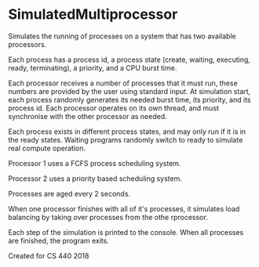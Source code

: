# SimulatedMultiprocessor

Simulates the running of processes on a system that has two available processors.

Each process has a process id, a process state (create, waiting, executing, ready, terminating), a priority, and a CPU burst time.

Each processor receives a number of processes that it must run, these numbers are provided by the user using standard input. At simulation start, each process randomly generates its needed burst time, its priority, and its process id. Each processor operates on its own thread, and must synchronise with the other processor as needed.

Each process exists in different process states, and may only run if it is in the ready states. Waiting programs randomly switch to ready to simulate real compute operation.

Processor 1 uses a FCFS process scheduling system.

Processor 2 uses a priority based scheduling system.

Processes are aged every 2 seconds.

When one processor finishes with all of it's processes, it simulates load balancing by taking over processes from the othe rprocessor.

Each step of the simulation is printed to the console. When all processes are finished, the program exits.

Created for CS 440 2018
